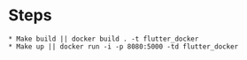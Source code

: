 # Steps
    * Make build || docker build . -t flutter_docker
    * Make up || docker run -i -p 8080:5000 -td flutter_docker